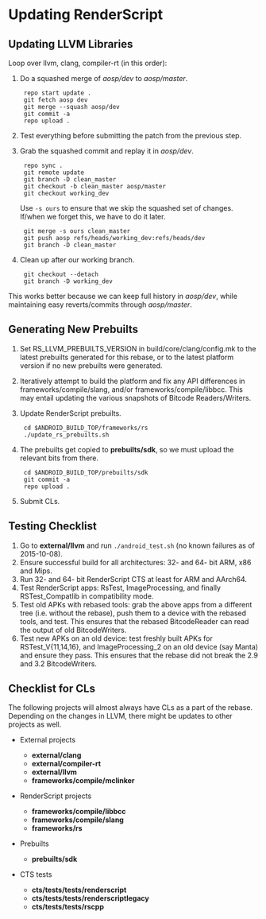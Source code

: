 Updating RenderScript
=====================

Updating LLVM Libraries
-----------------------

Loop over llvm, clang, compiler-rt (in this order):

1. Do a squashed merge of *aosp/dev* to *aosp/master*.

        repo start update .
        git fetch aosp dev
        git merge --squash aosp/dev
        git commit -a
        repo upload .

2. Test everything before submitting the patch from the previous step.

3. Grab the squashed commit and replay it in *aosp/dev*.

        repo sync .
        git remote update
        git branch -D clean_master
        git checkout -b clean_master aosp/master
        git checkout working_dev

    Use `-s ours` to ensure that we skip the squashed set of changes.
    If/when we forget this, we have to do it later.

        git merge -s ours clean_master
        git push aosp refs/heads/working_dev:refs/heads/dev
        git branch -D clean_master

4. Clean up after our working branch.

        git checkout --detach
        git branch -D working_dev

This works better because we can keep full history in *aosp/dev*, while
maintaining easy reverts/commits through *aosp/master*.


Generating New Prebuilts
------------------------

1. Set RS_LLVM_PREBUILTS_VERSION in build/core/clang/config.mk to the latest
   prebuilts generated for this rebase, or to the latest platform version if no
   new prebuilts were generated.
2. Iteratively attempt to build the platform and fix any API differences in
   frameworks/compile/slang, and/or frameworks/compile/libbcc. This may entail
   updating the various snapshots of Bitcode Readers/Writers.
3. Update RenderScript prebuilts.

        cd $ANDROID_BUILD_TOP/frameworks/rs
        ./update_rs_prebuilts.sh

4. The prebuilts get copied to **prebuilts/sdk**, so we must upload the
relevant bits from there.

        cd $ANDROID_BUILD_TOP/prebuilts/sdk
        git commit -a
        repo upload .

5. Submit CLs.


Testing Checklist
-----------------

1. Go to **external/llvm** and run `./android_test.sh` (no known failures
as of 2015-10-08).
2. Ensure successful build for all architectures: 32- and 64- bit ARM, x86 and
Mips.
3. Run 32- and 64- bit RenderScript CTS at least for ARM and AArch64.
4. Test RenderScript apps: RsTest, ImageProcessing, and finally
RSTest\_Compatlib in compatibility mode.
5. Test old APKs with rebased tools: grab the above apps from a different tree
(i.e. without the rebase), push them to a device with the rebased tools, and
test.
This ensures that the rebased BitcodeReader can read the output of old
BitcodeWriters.
6. Test new APKs on an old device: test freshly built APKs for
RSTest\_V{11,14,16}, and ImageProcessing\_2 on an old device (say Manta) and
ensure they pass.
This ensures that the rebase did not break the 2.9 and 3.2 BitcodeWriters.


Checklist for CLs
-----------------

The following projects will almost always have CLs as a part of the rebase.
Depending on the changes in LLVM, there might be updates to other projects as
well.

* External projects

  * **external/clang**
  * **external/compiler-rt**
  * **external/llvm**
  * **frameworks/compile/mclinker**

* RenderScript projects

  * **frameworks/compile/libbcc**
  * **frameworks/compile/slang**
  * **frameworks/rs**

* Prebuilts
  * **prebuilts/sdk**

* CTS tests

  * **cts/tests/tests/renderscript**
  * **cts/tests/tests/renderscriptlegacy**
  * **cts/tests/tests/rscpp**
